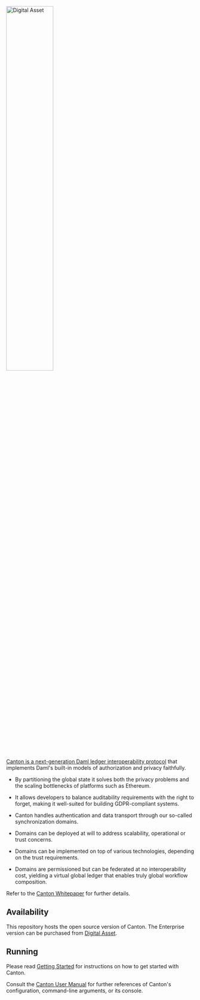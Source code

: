 <picture>
 <source media="(prefers-color-scheme: dark)" srcset="https://github.com/digital-asset/.github/raw/main/images/Canton - Horizontal-stack-Logo-White.png">
 <img alt="Digital Asset" src="https://github.com/digital-asset/.github/raw/main/images/Canton-Vertical-logo-Black-logo-Yellow-C-Black-diamond.png" width="50%">
</picture>

<br/><br/>

[Canton is a next-generation Daml ledger interoperability protocol](https://docs.daml.com/canton/about.html) that implements Daml's built-in models of authorization and
privacy faithfully.

* By partitioning the global state it solves both the privacy problems and the scaling bottlenecks of platforms such as
  Ethereum.

* It allows developers to balance auditability requirements with the right to forget, making it well-suited for building
  GDPR-compliant systems.

* Canton handles authentication and data transport through our so-called synchronization domains.

* Domains can be deployed at will to address scalability, operational or trust concerns.

* Domains can be implemented on top of various technologies, depending on the trust requirements.

* Domains are permissioned but can be federated at no interoperability cost, yielding a virtual global ledger that enables
  truly global workflow composition.

Refer to the [Canton Whitepaper](https://www.canton.io/publications/canton-whitepaper.pdf) for further details.

## Availability

This repository hosts the open source version of Canton. The Enterprise version can be purchased from [Digital Asset](https://digitalasset.com/products).

## Running

Please read [Getting Started](https://docs.daml.com/canton/tutorials/getting_started.html)
for instructions on how to get started with Canton.

Consult the [Canton User Manual](https://docs.daml.com/canton/about.html) for further
references of Canton's configuration, command-line arguments, or its console.
